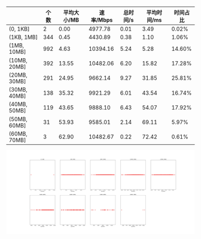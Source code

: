 |   |个数|平均大小/MB|速率/Mbps|总时间/s|平均时间/ms|时间占比|
|---|---|---|---|---|---|---|
|(0, 1KB]|2|0.00|4977.78|0.01|3.49|0.02%|
|(1KB, 1MB]|344|0.45|4430.89|0.38|1.10|1.06%|
|(1MB, 10MB]|992|4.63|10394.16|5.24|5.28|14.60%|
|(10MB, 20MB]|392|13.55|10482.06|6.20|15.82|17.28%|
|(20MB, 30MB]|291|24.95|9662.14|9.27|31.85|25.81%|
|(30MB, 40MB]|138|35.32|9921.29|6.01|43.54|16.74%|
|(40MB, 50MB]|119|43.65|9888.10|6.43|54.07|17.92%|
|(50MB, 60MB]|31|53.93|9585.01|2.14|69.11|5.97%|
|(60MB, 70MB]|3|62.90|10482.67|0.22|72.42|0.61%|

![](./速率分布.jpg)
